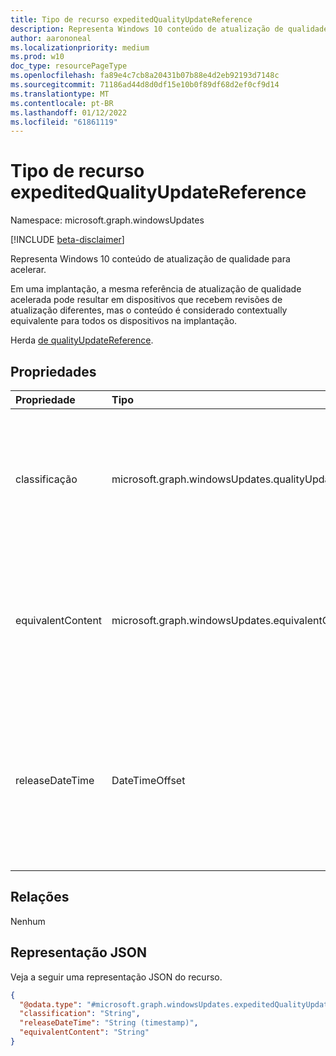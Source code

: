 ```yaml
---
title: Tipo de recurso expeditedQualityUpdateReference
description: Representa Windows 10 conteúdo de atualização de qualidade para acelerar.
author: aarononeal
ms.localizationpriority: medium
ms.prod: w10
doc_type: resourcePageType
ms.openlocfilehash: fa89e4c7cb8a20431b07b88e4d2eb92193d7148c
ms.sourcegitcommit: 71186ad44d8d0df15e10b0f89df68d2ef0cf9d14
ms.translationtype: MT
ms.contentlocale: pt-BR
ms.lasthandoff: 01/12/2022
ms.locfileid: "61861119"
---
```

# <a name="expeditedqualityupdatereference-resource-type"></a>Tipo de recurso expeditedQualityUpdateReference

Namespace: microsoft.graph.windowsUpdates

[!INCLUDE [beta-disclaimer](../../includes/beta-disclaimer.md)]

Representa Windows 10 conteúdo de atualização de qualidade para acelerar.

Em uma implantação, a mesma referência de atualização de qualidade acelerada pode resultar em dispositivos que recebem revisões de atualização diferentes, mas o conteúdo é considerado contextually equivalente para todos os dispositivos na implantação.

Herda [de qualityUpdateReference](../resources/windowsupdates-qualityupdatereference.md).

## <a name="properties"></a>Propriedades
|Propriedade|Tipo|Descrição|
|:---|:---|:---|
|classificação|microsoft.graph.windowsUpdates.qualityUpdateClassification|Especifica a classificação do conteúdo referenciado. Oferece suporte a um subconjunto dos valores **para qualityUpdateClassification**. O valor padrão é `security`. Os valores possíveis são: `security` e `unknownFutureValue`. Herdado [de qualityUpdateReference](../resources/windowsupdates-qualityupdatereference.md).|
|equivalentContent|microsoft.graph.windowsUpdates.equivalentContentOption|Especifica outro conteúdo a ser considerado como equivalente. Oferece suporte a um subconjunto dos valores **para equivalentContentOption**. O valor padrão é `latestSecurity`. Os valores possíveis são: `latestSecurity` e `unknownFutureValue`.|
|releaseDateTime|DateTimeOffset|Especifica uma atualização de qualidade com a **classificação** determinada por sua data de publicação (ou seja, a última atualização publicada na data especificada). Todos os dispositivos com uma atualização publicada antes da **versãoDateTime** receberão uma atualização de qualidade acelerada. Herdado [de qualityUpdateReference](../resources/windowsupdates-qualityupdatereference.md).|

## <a name="relationships"></a>Relações
Nenhum

## <a name="json-representation"></a>Representação JSON
Veja a seguir uma representação JSON do recurso.
<!-- {
  "blockType": "resource",
  "@odata.type": "microsoft.graph.windowsUpdates.expeditedQualityUpdateReference"
}
-->
``` json
{
  "@odata.type": "#microsoft.graph.windowsUpdates.expeditedQualityUpdateReference",
  "classification": "String",
  "releaseDateTime": "String (timestamp)",
  "equivalentContent": "String"
}
```


